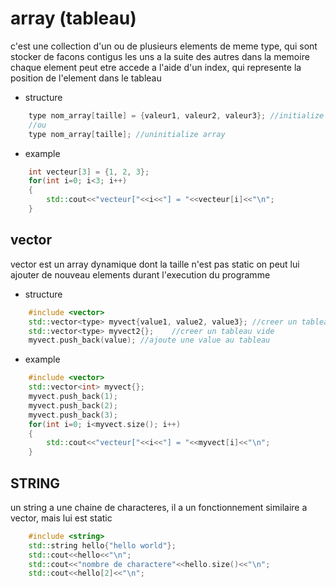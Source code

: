 # array (tableau)
c'est une collection d'un ou de plusieurs elements de meme type, qui sont stocker de facons contigus les uns a la suite des autres dans la memoire
chaque element peut etre accede a l'aide d'un index, qui represente la position de l'element dans le tableau

- structure
```cpp
    type nom_array[taille] = {valeur1, valeur2, valeur3}; //initialize array
    //ou
    type nom_array[taille]; //uninitialize array
```

- example
```cpp
    int vecteur[3] = {1, 2, 3};
    for(int i=0; i<3; i++)
    {
        std::cout<<"vecteur["<<i<<"] = "<<vecteur[i]<<"\n";
    }
```

## vector
vector est un array dynamique dont la taille n'est pas static on peut lui ajouter de nouveau elements durant l'execution du programme
- structure
```cpp
    #include <vector>
    std::vector<type> myvect{value1, value2, value3}; //creer un tableau avec des valeurs definit
    std::vector<type> myvect2{};    //creer un tableau vide
    myvect.push_back(value); //ajoute une value au tableau
```
- example
```cpp
    #include <vector>
    std::vector<int> myvect{};
    myvect.push_back(1);
    myvect.push_back(2);
    myvect.push_back(3);
    for(int i=0; i<myvect.size(); i++)
    {
        std::cout<<"vecteur["<<i<<"] = "<<myvect[i]<<"\n";
    }
```

## STRING
un string a une chaine de characteres, il a un fonctionnement similaire a vector, mais lui est static
```cpp
    #include <string>
    std::string hello{"hello world"};
    std::cout<<hello<<"\n";
    std::cout<<"nombre de charactere"<<hello.size()<<"\n";
    std::cout<<hello[2]<<"\n";
```